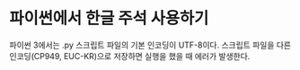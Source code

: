
# 파이썬에서 한글 주석 사용하기

파이썬 3에서는 .py 스크립트 파일의 기본 인코딩이 UTF-8이다. 스크립트 파일을 다른 인코딩(CP949, EUC-KR)으로 저장하면 실행을 했을 때 에러가 발생한다.

